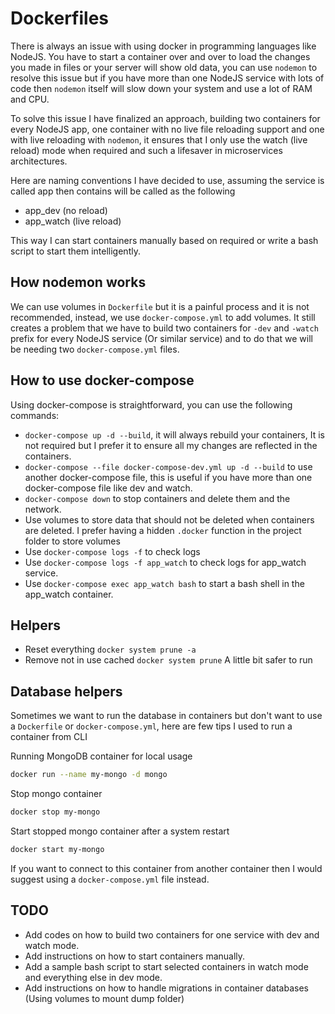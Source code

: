 # Dockerfiles
There is always an issue with using docker in programming languages like NodeJS. You have to start a container over and over to load the changes you made in files or your server will show old data, you can use `nodemon` to resolve this issue but if you have more than one NodeJS service with lots of code then `nodemon` itself will slow down your system and use a lot of RAM and CPU.

To solve this issue I have finalized an approach, building two containers for every NodeJS app, one container with no live file reloading support and one with live reloading with `nodemon`, it ensures that I only use the watch (live reload) mode when required and such a lifesaver in microservices architectures.

Here are naming conventions I have decided to use, assuming the service is called app then contains will be called as the following
- app_dev (no reload)
- app_watch (live reload)

This way I can start containers manually based on required or write a bash script to start them intelligently.

## How nodemon works
We can use volumes in `Dockerfile` but it is a painful process and it is not recommended, instead, we use `docker-compose.yml` to add volumes. It still creates a problem that we have to build two containers for `-dev` and `-watch` prefix for every NodeJS service (Or similar service) and to do that we will be needing two `docker-compose.yml` files.

## How to use docker-compose
Using docker-compose is straightforward, you can use the following commands:
- `docker-compose up -d --build`, it will always rebuild your containers, It is not required but I prefer it to ensure all my changes are reflected in the containers.
- `docker-compose --file docker-compose-dev.yml up -d --build` to use another docker-compose file, this is useful if you have more than one docker-compose file like dev and watch.
- `docker-compose down` to stop containers and delete them and the network.
- Use volumes to store data that should not be deleted when containers are deleted. I prefer having a hidden `.docker` function in the project folder to store volumes
- Use `docker-compose logs -f` to check logs
- Use `docker-compose logs -f app_watch` to check logs for app_watch service.
- Use `docker-compose exec app_watch bash` to start a bash shell in the app_watch container.

## Helpers
- Reset everything `docker system prune -a`
- Remove not in use cached `docker system prune` A little bit safer to run

## Database helpers
Sometimes we want to run the database in containers but don't want to use a `Dockerfile` or `docker-compose.yml`, here are few tips I used to run a container from CLI

Running MongoDB container for local usage
```bash
docker run --name my-mongo -d mongo
```

Stop mongo container
```bash
docker stop my-mongo
```

Start stopped mongo container after a system restart
```bash
docker start my-mongo
```

If you want to connect to this container from another container then I would suggest using a `docker-compose.yml` file instead.

## TODO
- Add codes on how to build two containers for one service with dev and watch mode.
- Add instructions on how to start containers manually.
- Add a sample bash script to start selected containers in watch mode and everything else in dev mode.
- Add instructions on how to handle migrations in container databases (Using volumes to mount dump folder)